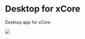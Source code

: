 # Desktop for xCore

Desktop app for xCore

![](https://sun9-10.userapi.com/impf/1vwpdeawEYpDCLXB1PM4tNAWiKfhxoqle_VRhw/lMtLOkSX2jI.jpg?size=1280x800&quality=96&proxy=1&sign=c8542f8f6272e11aed6754da3e1d757a&type=album)
